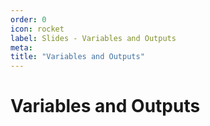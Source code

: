 ```yaml
---
order: 0
icon: rocket
label: Slides - Variables and Outputs
meta:
title: "Variables and Outputs"
---
```

# Variables and Outputs
